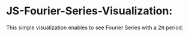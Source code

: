 # JS-Fourier-Series-Visualization:

This simple visualization enables to see Fourier Series with a 2π period.